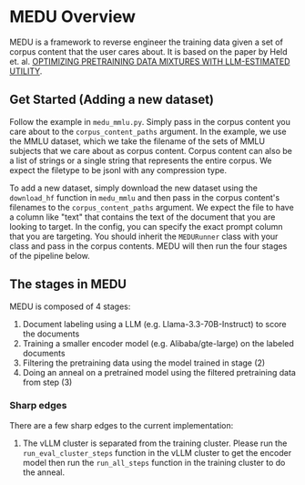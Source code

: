 # MEDU Overview

MEDU is a framework to reverse engineer the training data given a set of corpus content that the user cares about. It is based on the paper by Held et. al. [OPTIMIZING PRETRAINING DATA MIXTURES WITH LLM-ESTIMATED UTILITY](https://arxiv.org/pdf/2501.11747).

## Get Started (Adding a new dataset)
Follow the example in `medu_mmlu.py`. Simply pass in the corpus content you care about to the `corpus_content_paths` argument.
In the example, we use the MMLU dataset, which we take the filename of the sets of MMLU subjects that we care about as corpus content.
Corpus content can also be a list of strings or a single string that represents the entire corpus. We expect the filetype to be jsonl with any compression type.

To add a new dataset, simply download the new dataset using the `download_hf` function in `medu_mmlu` and then pass in the corpus content's filenames to the `corpus_content_paths` argument. We expect the file to have a column like "text" that contains the text of the document that you are looking to target. In the config, you can specify the exact prompt column that you are targeting. You should inherit the `MEDURunner` class with your class and pass in the corpus contents. MEDU will then run the four stages of the pipeline below.

## The stages in MEDU
MEDU is composed of 4 stages:
1. Document labeling using a LLM (e.g. Llama-3.3-70B-Instruct) to score the documents
2. Training a smaller encoder model (e.g. Alibaba/gte-large) on the labeled documents
3. Filtering the pretraining data using the model trained in stage (2)
4. Doing an anneal on a pretrained model using the filtered pretraining data from step (3)

### Sharp edges
There are a few sharp edges to the current implementation:
1. The vLLM cluster is separated from the training cluster. Please run the `run_eval_cluster_steps` function in the vLLM cluster to get the encoder model then run the `run_all_steps` function in the training cluster to do the anneal.
